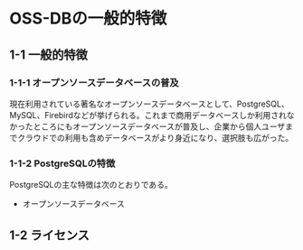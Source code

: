 # OSS-DBの一般的特徴

## 1-1 一般的特徴

### 1-1-1 オープンソースデータベースの普及
現在利用されている著名なオープンソースデータベースとして、PostgreSQL、MySQL、Firebirdなどが挙げられる。これまで商用データベースしか利用されなかったところにもオープンソースデータベースが普及し、企業から個人ユーザまでクラウドでの利用も含めデータベースがより身近になり、選択肢も広がった。

### 1-1-2 PostgreSQLの特徴
PostgreSQLの主な特徴は次のとおりである。

- オープンソースデータベース<br />
  

## 1-2 ライセンス